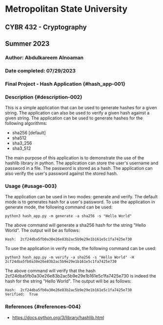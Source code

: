 # Metropolitan State University
## CYBR 432 - Cryptography 
## Summer 2023
### Author: Abdulkareem Alnoaman
### Date completed: 07/29/2023

### Final Project - Hash Application {#hash_app-001}

### Description {#description-002}

This is a simple application that can be used to generate hashes for a given string. 
The application can also be used to verify a given hash against a given string.
The application can be used to generate hashes for the following algorithms:
- sha256 [default]
- sha512
- sha3_256
- sha3_512

The main purpose of this application is to demonstrate the use of the hashlib library in python.
The application can store the user's username and password in a file. The password is stored as a hash.
The application can also verify the user's password against the stored hash.

### Usage {#usage-003}
The application can be used in two modes: generate and verify. The default mode is to generates hash for a user's password.
To use the application in generate mode, the following command can be used:
```
python3 hash_app.py -m generate -a sha256 -s "Hello World"
```
The above command will generate a sha256 hash for the string "Hello World". The output will be as follows:
```
Hash:  2cf24dba5fb0a30e26e83b2ac5b9e29e1b161e5c1fa7425e730
```
To use the application in verify mode, the following command can be used:
```
python3 hash_app.py -m verify -a sha256 -s "Hello World" -H 2cf24dba5fb0a30e26e83b2ac5b9e29e1b161e5c1fa7425e730
```
The above command will verify that the hash 2cf24dba5fb0a30e26e83b2ac5b9e29e1b161e5c1fa7425e730 is indeed the hash for the string "Hello World". The output will be as follows:
```
Hash:  2cf24dba5fb0a30e26e83b2ac5b9e29e1b161e5c1fa7425e730
Verified:  True
```
### References {#references-004}
- https://docs.python.org/3/library/hashlib.html
